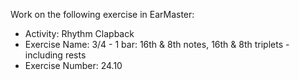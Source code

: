 Work on the following exercise in EarMaster:
- Activity: Rhythm Clapback
- Exercise Name: 3/4 - 1 bar: 16th & 8th notes, 16th & 8th triplets - including rests
- Exercise Number: 24.10
